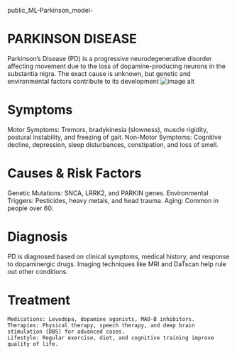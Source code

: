 public_ML-Parkinson_model-
# PARKINSON DISEASE 
Parkinson’s Disease (PD) is a progressive neurodegenerative disorder affecting movement due to the loss of dopamine-producing neurons in the substantia nigra. The exact cause is unknown, but genetic and environmental factors contribute to its development
![image alt](https://github.com/AManan651/public_ML-Parkinson_model-/blob/main/parkinson-disease-symptoms-infographic_1308-48394.jpg?raw=true)

# Symptoms
Motor Symptoms: Tremors, bradykinesia (slowness), muscle rigidity, postural instability, and freezing of gait.
Non-Motor Symptoms: Cognitive decline, depression, sleep disturbances, constipation, and loss of smell.

# Causes & Risk Factors
Genetic Mutations: SNCA, LRRK2, and PARKIN genes.
Environmental Triggers: Pesticides, heavy metals, and head trauma.
Aging: Common in people over 60.

# Diagnosis
PD is diagnosed based on clinical symptoms, medical history, and response to dopaminergic drugs. Imaging techniques like MRI and DaTscan help rule out other conditions.

# Treatment
    Medications: Levodopa, dopamine agonists, MAO-B inhibitors.
    Therapies: Physical therapy, speech therapy, and deep brain stimulation (DBS) for advanced cases.
    Lifestyle: Regular exercise, diet, and cognitive training improve quality of life.    
    

